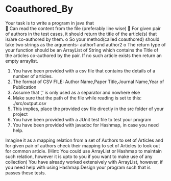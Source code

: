# Coauthored_By
Your task is to write a program in java that  
 Can read the content from the file (preferably line wise)
 For given pair of authors in the test cases, it should return the title of the article(s) that is/are co-authored by them. o
So your method(called coauthored) should take two strings as the arguments- author1 and author2 o 
The return type of your function should be an ArrayList of String which contains the Title of the articles co-authored by the pair. 
If no such article exists then return an empty arraylist.
1. You have been provided with a csv file that contains the details of a number of articles. 
2. The format of CSV FILE: Author Name,Paper Title,Journal Name,Year of Publication 
3. Assume that ‘,’ is only used as a separator and nowhere else 
4. Make sure that the path of the file while reading is set to this: ./src/output.csv 
5. This implies, place the provided csv file directly in the src folder of your project 
6. You have been provided with a JUnit test file to test your program 
7. You have been provided with javadoc for Hashmap, in case you need help. 

Imagine it as a mapping relation from a set of Authors to set of Articles and for given pair of authors check their mapping to set of 
 Articles to look out for common article.
 (Hint: You could use ArrayList or Hashmap to maintain such relation, however it is upto to you if you want to make use of any collection)
 You have already worked extensively with ArrayList, however, if you need help with using Hashmap.Design your program such that is passes these tests.  
